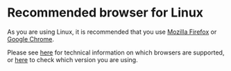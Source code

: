 # Recommended browser for Linux

As you are using Linux, it is recommended that you use [Mozilla
Firefox][firefox] or [Google Chrome][chrome].

Please see [here][technical] for technical information on which browsers are
supported, or [here][versions] to check which version you are using.

[edge]: https://www.microsoft.com/en-us/windows/microsoft-edge
[ie]: https://www.microsoft.com/en-us/download/internet-explorer.aspx
[firefox]: https://www.mozilla.org/en-US/firefox/new/
[chrome]: https://www.google.com/chrome/
[opera]: https://www.opera.com
[safari]: http://www.apple.com/safari/
[technical]: /browsers/technical
[versions]: /browsers
